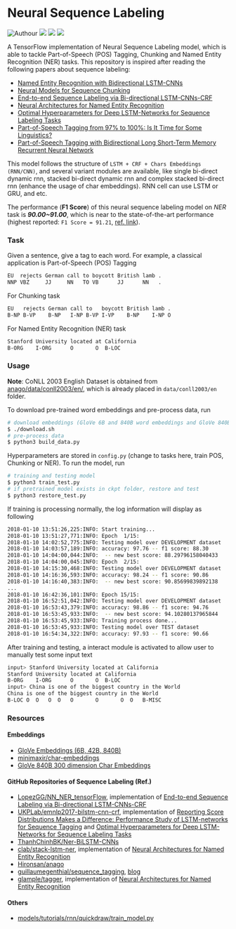 # Neural Sequence Labeling

![Authour](https://img.shields.io/badge/Author-Zhang%20Hao%20(Isaac%20Changhau)-blue.svg) ![](https://img.shields.io/badge/MacOS%20High%20Sierra-10.13.2-green.svg) ![](https://img.shields.io/badge/Python-3.6-brightgreen.svg) ![](https://img.shields.io/badge/TensorFlow-1.4.0-yellowgreen.svg)

A TensorFlow implementation of Neural Sequence Labeling model, which is able to tackle Part-of-Speech (POS) Tagging, Chunking and Named Entity Recognition (NER) tasks. This repository is inspired after reading the following papers about sequence labeling:
- [Named Entity Recognition with Bidirectional LSTM-CNNs](https://arxiv.org/pdf/1511.08308.pdf)
- [Neural Models for Sequence Chunking](https://arxiv.org/abs/1701.04027)
- [End-to-end Sequence Labeling via Bi-directional LSTM-CNNs-CRF](https://arxiv.org/pdf/1603.01354.pdf)
- [Neural Architectures for Named Entity Recognition](https://arxiv.org/pdf/1603.01360.pdf)
- [Optimal Hyperparameters for Deep LSTM-Networks for Sequence Labeling Tasks](https://arxiv.org/pdf/1707.06799.pdf)
- [Part-of-Speech Tagging from 97% to 100%: Is It Time for Some Linguistics?](https://nlp.stanford.edu/pubs/CICLing2011-manning-tagging.pdf)
- [Part-of-Speech Tagging with Bidirectional Long Short-Term Memory Recurrent Neural Network](https://arxiv.org/pdf/1510.06168.pdf)

This model follows the structure of `LSTM + CRF + Chars Embeddings (RNN/CNN)`, and several variant modules are available, like single bi-direct dynamic rnn, stacked bi-direct dynamic rnn and complex stacked bi-direct rnn (enhance the usage of char embeddings). RNN cell can use LSTM or GRU, and etc.

The performance (**F1 Score**) of this neural sequence labeling model on *NER* task is ***90.00~91.00***, which is near to the state-of-the-art performance (highest reported: `F1 Score = 91.21`, [ref. link](https://www.quora.com/What-is-the-current-state-of-the-art-in-Named-Entity-Recognition-NER)).

### Task

Given a sentence, give a tag to each word. For example, a classical application is Part-of-Speech (POS) Tagging
```bash
EU  rejects German call to boycott British lamb . 
NNP VBZ     JJ     NN   TO VB      JJ      NN   . 
```

For Chunking task
```bash
EU   rejects German call to   boycott British lamb . 
B-NP B-VP    B-NP   I-NP B-VP I-VP    B-NP    I-NP O 
```

For Named Entity Recognition (NER) task
```bash
Stanford University located at California 
B-ORG    I-ORG      O       O  B-LOC      
```

### Usage

**Note**: CoNLL 2003 English Dataset is obtained from [anago/data/conll2003/en/](https://github.com/Hironsan/anago/tree/master/data/conll2003/en), which is already placed in `data/conll2003/en` folder.

To download pre-trained word embeddings and pre-process data, run
```bash
# download embeddings (GloVe 6B and 840B word embeddings and GloVe 840B char embeddings)
$ ./download.sh
# pre-process data
$ python3 build_data.py 
```

Hyperparameters are stored in `config.py` (change to tasks here, train POS, Chunking or NER). To run the model, run
```bash
# training and testing model
$ python3 train_test.py
# if pretrained model exists in ckpt folder, restore and test
$ python3 restore_test.py
```

If training is processing normally, the log information will display as following
```bash
2018-01-10 13:51:26,225:INFO: Start training...
2018-01-10 13:51:27,771:INFO: Epoch  1/15:
2018-01-10 14:02:52,775:INFO: Testing model over DEVELOPMENT dataset
2018-01-10 14:03:57,189:INFO: accuracy: 97.76 -- f1 score: 88.30
2018-01-10 14:04:00,044:INFO:  -- new best score: 88.29796158040433
2018-01-10 14:04:00,045:INFO: Epoch  2/15:
2018-01-10 14:15:30,468:INFO: Testing model over DEVELOPMENT dataset
2018-01-10 14:16:36,593:INFO: accuracy: 98.24 -- f1 score: 90.86
2018-01-10 14:16:40,383:INFO:  -- new best score: 90.85699839892138
...
2018-01-10 16:42:36,101:INFO: Epoch 15/15:
2018-01-10 16:52:51,042:INFO: Testing model over DEVELOPMENT dataset
2018-01-10 16:53:43,379:INFO: accuracy: 98.86 -- f1 score: 94.76
2018-01-10 16:53:45,933:INFO:  -- new best score: 94.10280137965844
2018-01-10 16:53:45,933:INFO: Training process done...
2018-01-10 16:53:45,933:INFO: Testing model over TEST dataset
2018-01-10 16:54:34,322:INFO: accuracy: 97.93 -- f1 score: 90.66
```

After training and testing, a interact module is activated to allow user to manually test some input text
```bash
input> Stanford University located at California
Stanford University located at California 
B-ORG    I-ORG      O       O  B-LOC      
input> China is one of the biggest country in the World
China is one of the biggest country in the World 
B-LOC O  O   O  O   O       O       O  O   B-MISC
```

### Resources

#### Embeddings
- [GloVe Embeddings (6B, 42B, 840B)](https://nlp.stanford.edu/projects/glove/)
- [minimaxir/char-embeddings](https://github.com/minimaxir/char-embeddings)
- [GloVe 840B 300 dimension Char Embeddings](https://github.com/minimaxir/char-embeddings/blob/master/glove.840B.300d-char.txt)

#### GitHub Repositories of Sequence Labeling (Ref.)
- [LopezGG/NN_NER_tensorFlow](https://github.com/LopezGG/NN_NER_tensorFlow), implementation of [End-to-end Sequence Labeling via Bi-directional LSTM-CNNs-CRF](https://arxiv.org/pdf/1603.01354.pdf)
- [UKPLab/emnlp2017-bilstm-cnn-crf](https://github.com/UKPLab/emnlp2017-bilstm-cnn-crf), implementation of [Reporting Score Distributions Makes a Difference: Performance Study of LSTM-networks for Sequence Tagging](https://arxiv.org/pdf/1707.09861.pdf) and [Optimal Hyperparameters for Deep LSTM-Networks for Sequence Labeling Tasks](https://arxiv.org/pdf/1707.06799.pdf)
- [ThanhChinhBK/Ner-BiLSTM-CNNs](https://github.com/ThanhChinhBK/Ner-BiLSTM-CNNs)
- [clab/stack-lstm-ner](https://github.com/clab/stack-lstm-ner), implementation of [Neural Architectures for Named Entity Recognition](http://arxiv.org/pdf/1603.01360v1.pdf)
- [Hironsan/anago](https://github.com/Hironsan/anago)
- [guillaumegenthial/sequence_tagging](https://github.com/guillaumegenthial/sequence_tagging), [blog](https://guillaumegenthial.github.io/sequence-tagging-with-tensorflow.html)
- [glample/tagger](https://github.com/glample/tagger), implementation of [Neural Architectures for Named Entity Recognition](https://arxiv.org/pdf/1603.01360.pdf)

#### Others
- [models/tutorials/rnn/quickdraw/train_model.py](https://github.com/tensorflow/models/blob/master/tutorials/rnn/quickdraw/train_model.py)
